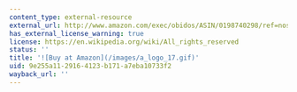 ```yaml
---
content_type: external-resource
external_url: http://www.amazon.com/exec/obidos/ASIN/0198740298/ref=nosim/mitopencourse-20
has_external_license_warning: true
license: https://en.wikipedia.org/wiki/All_rights_reserved
status: ''
title: '![Buy at Amazon](/images/a_logo_17.gif)'
uid: 9e255a11-2916-4123-b171-a7eba10733f2
wayback_url: ''
---
```

